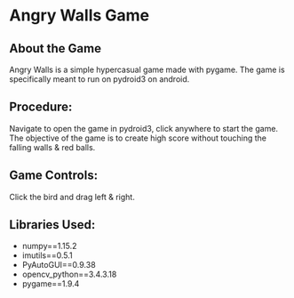 # Angry Walls Game
## About the Game
Angry Walls is a simple hypercasual game made with pygame. The game is specifically meant to run on pydroid3 on android.

## Procedure:
Navigate to open the game in pydroid3, click anywhere to start the game. The objective of the game is to create high score without touching the falling walls & red balls.

## Game Controls:

Click the bird and drag left & right.

## Libraries Used:
- numpy==1.15.2
- imutils==0.5.1
- PyAutoGUI==0.9.38
- opencv_python==3.4.3.18
- pygame==1.9.4
